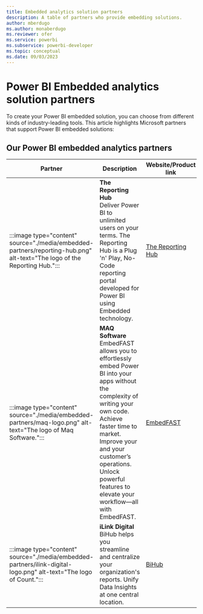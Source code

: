 ```yaml
---
title: Embedded analytics solution partners
description: A table of partners who provide embedding solutions.
author: mberdugo
ms.author: monaberdugo
ms.reviewer: ofer
ms.service: powerbi
ms.subservice: powerbi-developer
ms.topic: conceptual
ms.date: 09/03/2023
---
```


# Power BI Embedded analytics solution partners

To create your Power BI embedded solution, you can choose from different kinds of industry-leading tools. This article highlights Microsoft partners that support Power BI embedded solutions:

## Our Power BI embedded analytics partners

| Partner | Description | Website/Product link |
| ------- | ----------- | -------------------- |
| :::image type="content" source="./media/embedded-partners/reporting-hub.png" alt-text="The logo of the Reporting Hub."::: |**The Reporting Hub**<br>Deliver Power BI to unlimited users on your terms. The Reporting Hub is a Plug 'n' Play, No-Code reporting portal developed for Power BI using Embedded technology.|[The Reporting Hub](https://thereportinghub.com/) |
| :::image type="content" source="./media/embedded-partners/maq-logo.png" alt-text="The logo of Maq Software."::: |**MAQ Software**<br>EmbedFAST allows you to effortlessly embed Power BI into your apps without the complexity of writing your own code. Achieve faster time to market. Improve your and your customer’s operations. Unlock powerful features to elevate your workflow—all with EmbedFAST. |[EmbedFAST](https://maqsoftware.com/embedfast) |
| :::image type="content" source="./media/embedded-partners/ilink-digital-logo.png" alt-text="The logo of Count."::: |**iLink Digital**<br> BiHub helps you streamline and centralize your organization's reports. Unify Data Insights at one central location. |[BiHub](https://www.ilink-digital.com/bihub/) |

